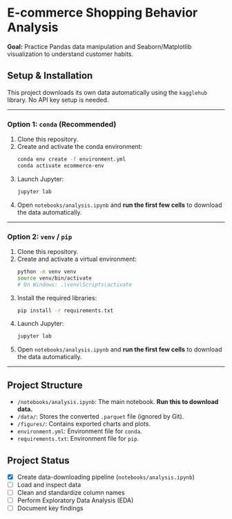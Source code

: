 # E-commerce Shopping Behavior Analysis

**Goal:** Practice Pandas data manipulation and Seaborn/Matplotlib visualization to understand customer habits.

## Setup & Installation
This project downloads its own data automatically using the `kagglehub` library. No API key setup is needed.

---

### Option 1: `conda` (Recommended)
1.  Clone this repository.
2.  Create and activate the conda environment:
    ```bash
    conda env create -f environment.yml
    conda activate ecommerce-env
    ```
3.  Launch Jupyter:
    ```bash
    jupyter lab
    ```
4.  Open `notebooks/analysis.ipynb` and **run the first few cells** to download the data automatically.

---

### Option 2: `venv` / `pip`
1.  Clone this repository.
2.  Create and activate a virtual environment:
    ```bash
    python -m venv venv
    source venv/bin/activate 
    # On Windows: .\venv\Scripts\activate
    ```
3.  Install the required libraries:
    ```bash
    pip install -r requirements.txt
    ```
4.  Launch Jupyter:
    ```bash
    jupyter lab
    ```
5.  Open `notebooks/analysis.ipynb` and **run the first few cells** to download the data automatically.

---

## Project Structure
* `/notebooks/analysis.ipynb`: The main notebook. **Run this to download data.**
* `/data/`: Stores the converted `.parquet` file (ignored by Git).
* `/figures/`: Contains exported charts and plots.
* `environment.yml`: Environment file for `conda`.
* `requirements.txt`: Environment file for `pip`.

## Project Status
- [x] Create data-downloading pipeline (`notebooks/analysis.ipynb`)
- [ ] Load and inspect data
- [ ] Clean and standardize column names
- [ ] Perform Exploratory Data Analysis (EDA)
- [ ] Document key findings
